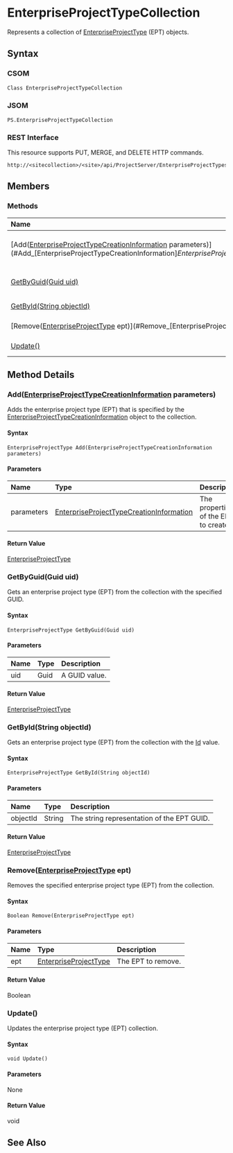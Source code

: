 [comment]: # (Name:EnterpriseProjectTypeCollection)
[comment]: # (Type:Object)
[comment]: # (Status:Incomplete)
[comment]: # (GeneratedDate:2016-12-13 02:07:22Z)

# EnterpriseProjectTypeCollection

Represents a collection of [EnterpriseProjectType](db9e7200-331b-5f48-8a46-33cd53f916fd.md) (EPT) objects.



## Syntax

### CSOM

```C#
Class EnterpriseProjectTypeCollection 
```
### JSOM

```
PS.EnterpriseProjectTypeCollection
```
### REST Interface

This resource supports PUT, MERGE, and DELETE HTTP commands.

```
http://<sitecollection>/<site>/api/ProjectServer/EnterpriseProjectTypes
```


## Members






### Methods

|**Name**|**CSOM**|**JSOM**|**REST**|**Data Type**|**Description**|
|:-----|:-----:|:-----:|:-----:|:-----|:-----|
|[Add([EnterpriseProjectTypeCreationInformation](EnterpriseProjectTypeCreationInformation.md) parameters)](#Add_[EnterpriseProjectTypeCreationInformation]_EnterpriseProjectTypeCreationInformation.md__parameters_)|&#x2713;|&#x2713;|&#x2713;|[EnterpriseProjectType](EnterpriseProjectType.md)|Adds the enterprise project type (EPT) that is specified by the [EnterpriseProjectTypeCreationInformation](3f494850-19db-4f13-b10b-148db10519b2.md) object to the collection.|
|[GetByGuid(Guid uid)](#GetByGuid_Guid_uid_)|&#x2713;|&#x2713;|&#x2713;|[EnterpriseProjectType](EnterpriseProjectType.md)|Gets an enterprise project type (EPT) from the collection with the specified GUID.|
|[GetById(String objectId)](#GetById_String_objectId_)|&#x2713;|&#x2713;|&#x2713;|[EnterpriseProjectType](EnterpriseProjectType.md)|Gets an enterprise project type (EPT) from the collection with the [Id](48bd5e4c-738e-a342-ae20-b3af29bda639.md) value.|
|[Remove([EnterpriseProjectType](EnterpriseProjectType.md) ept)](#Remove_[EnterpriseProjectType]_EnterpriseProjectType.md__ept_)|&#x2713;|&#x2713;|&#x2713;|Boolean|Removes the specified enterprise project type (EPT) from the collection.|
|[Update()](#Update__)|&#x2713;|&#x2713;|&#x2713;|void|Updates the enterprise project type (EPT) collection.|



## Method Details


### <a id="Add_[EnterpriseProjectTypeCreationInformation]_EnterpriseProjectTypeCreationInformation.md__parameters_"></a>Add([EnterpriseProjectTypeCreationInformation](EnterpriseProjectTypeCreationInformation.md) parameters)
 
Adds the enterprise project type (EPT) that is specified by the [EnterpriseProjectTypeCreationInformation](3f494850-19db-4f13-b10b-148db10519b2.md) object to the collection.

#### Syntax

```
EnterpriseProjectType Add(EnterpriseProjectTypeCreationInformation parameters)
```

#### Parameters
|**Name** |**Type**|**Description**|
|:------ |:----|:------ |
|parameters| [EnterpriseProjectTypeCreationInformation](EnterpriseProjectTypeCreationInformation.md) | The properties of the EPT to create.


#### Return Value

[EnterpriseProjectType](EnterpriseProjectType.md)

### <a id="GetByGuid_Guid_uid_"></a>GetByGuid(Guid uid)
 
Gets an enterprise project type (EPT) from the collection with the specified GUID.

#### Syntax

```
EnterpriseProjectType GetByGuid(Guid uid)
```

#### Parameters
|**Name** |**Type**|**Description**|
|:------ |:----|:------ |
|uid| Guid | A GUID value.


#### Return Value

[EnterpriseProjectType](EnterpriseProjectType.md)

### <a id="GetById_String_objectId_"></a>GetById(String objectId)
 
Gets an enterprise project type (EPT) from the collection with the [Id](48bd5e4c-738e-a342-ae20-b3af29bda639.md) value.

#### Syntax

```
EnterpriseProjectType GetById(String objectId)
```

#### Parameters
|**Name** |**Type**|**Description**|
|:------ |:----|:------ |
|objectId| String | The string representation of the EPT GUID.


#### Return Value

[EnterpriseProjectType](EnterpriseProjectType.md)

### <a id="Remove_[EnterpriseProjectType]_EnterpriseProjectType.md__ept_"></a>Remove([EnterpriseProjectType](EnterpriseProjectType.md) ept)
 
Removes the specified enterprise project type (EPT) from the collection.

#### Syntax

```
Boolean Remove(EnterpriseProjectType ept)
```

#### Parameters
|**Name** |**Type**|**Description**|
|:------ |:----|:------ |
|ept| [EnterpriseProjectType](EnterpriseProjectType.md) | The EPT to remove.


#### Return Value

Boolean

### <a id="Update__"></a>Update()
 
Updates the enterprise project type (EPT) collection.

#### Syntax

```
void Update()
```

#### Parameters

None

#### Return Value

void


## See Also
